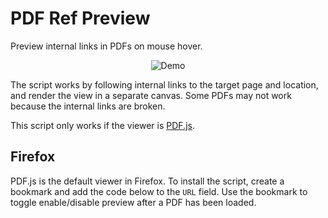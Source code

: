 # PDF Ref Preview

Preview internal links in PDFs on mouse hover.

<p align="center">
  <img title="Demo" src="https://raw.githubusercontent.com/belinghy/PDFRefPreview/assets/assets/demo.gif">
</p>

The script works by following internal links to the target page and location, and render the view in a separate canvas. Some PDFs may not work because the internal links are broken.

This script only works if the viewer is [PDF.js](https://github.com/mozilla/pdf.js/).

## Firefox

PDF.js is the default viewer in Firefox. To install the script, create a bookmark and add the code below to the `URL` field. Use the bookmark to toggle enable/disable preview after a PDF has been loaded.

```js:src/bookmark.js
```